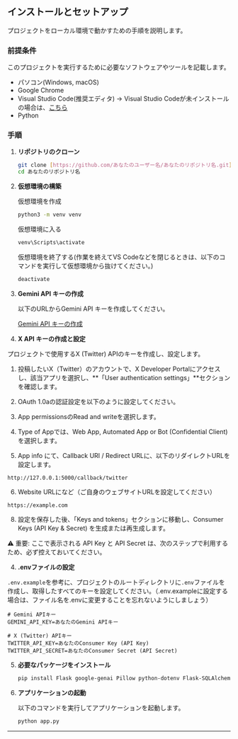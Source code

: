 ## インストールとセットアップ

プロジェクトをローカル環境で動かすための手順を説明します。

### 前提条件

このプロジェクトを実行するために必要なソフトウェアやツールを記載します。
- パソコン(Windows, macOS)
- Google Chrome
- Visual Studio Code(推奨エディタ) → Visual Studio Codeが未インストールの場合は、[こちら](https://code.visualstudio.com/download)
- Python

### 手順

1.  **リポジトリのクローン**

    ```bash
    git clone [https://github.com/あなたのユーザー名/あなたのリポジトリ名.git](https://github.com/あなたのユーザー名/あなたのリポジトリ名.git)
    cd あなたのリポジトリ名
    ```

2.  **仮想環境の構築**

    仮想環境を作成
    ```bash
    python3 -m venv venv
    ```

    仮想環境に入る
    ```bash
    venv\Scripts\activate
    ```
    
    仮想環境を終了する(作業を終えてVS Codeなどを閉じるときは、以下のコマンドを実行して仮想環境から抜けてください。)
    ```bash
    deactivate
    ```

2.  **Gemini API キーの作成**

    以下のURLからGemini API キーを作成してください。

    [Gemini API キーの作成](https://ai.google.dev/gemini-api/docs?hl=)

3. **X API キーの作成と設定** 

プロジェクトで使用するX (Twitter) APIのキーを作成し、設定します。

1. 投稿したいX（Twitter）のアカウントで、X Developer Portalにアクセスし、該当アプリを選択し、**「User authentication settings」**セクションを確認します。

2. OAuth 1.0aの認証設定を以下のように設定してください。

3. App permissionsのRead and writeを選択します。

4. Type of Appでは、Web App, Automated App or Bot (Confidential Client) を選択します。

5. App info にて、Callback URI / Redirect URLに、以下のリダイレクトURLを設定します。

```
http://127.0.0.1:5000/callback/twitter
```

6. Website URLになど（ご自身のウェブサイトURLを設定してください）

```
https://example.com
```

8. 設定を保存した後、「Keys and tokens」セクションに移動し、Consumer Keys (API Key & Secret) を生成または再生成します。

⚠️ 重要: ここで表示される API Key と API Secret は、次のステップで利用するため、必ず控えておいてください。

4. **.envファイルの設定**
   
`.env.example`を参考に、プロジェクトのルートディレクトリに`.env`ファイルを作成し、取得したすべてのキーを設定してください。（.env.exampleに設定する場合は、ファイル名を.envに変更することを忘れないようにしましょう）

```
# Gemini APIキー
GEMINI_API_KEY=あなたのGemini APIキー

# X (Twitter) APIキー
TWITTER_API_KEY=あなたのConsumer Key (API Key)
TWITTER_API_SECRET=あなたのConsumer Secret (API Secret)
```

5. **必要なパッケージをインストール**

   ```bash
   pip install Flask google-genai Pillow python-dotenv Flask-SQLAlchemy flask-cors tweepy
   ```
   
6.  **アプリケーションの起動**

    以下のコマンドを実行してアプリケーションを起動します。

    ```bash
    python app.py

    ```

---
